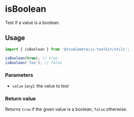 # isBoolean

Test if a value is a boolean.

## Usage

```js twoslash
import { isBoolean } from '@studiometa/js-toolkit/utils';

isBoolean(true); // true
isBoolean('foo'); // false
```

### Parameters

- `value` (`any`): the value to test

### Return value

Returns `true` if the given value is a boolean, `false` otherwise.
